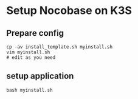 # Setup Nocobase on K3S
## Prepare config
```
cp -av install_template.sh myinstall.sh
vim myinstall.sh
# edit as you need
```
## setup application
```
bash myinstall.sh
```

